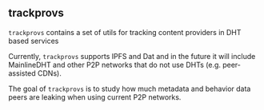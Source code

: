## trackprovs

`trackprovs` contains a set of utils for tracking content providers in DHT based
services

Currently, `trackprovs` supports IPFS and Dat and in the future it will include
MainlineDHT and other P2P networks that do not use DHTs (e.g. peer-assisted
CDNs). 

The goal of `trackprovs` is to study how much metadata and behavior data peers
are leaking when using current P2P networks. 
